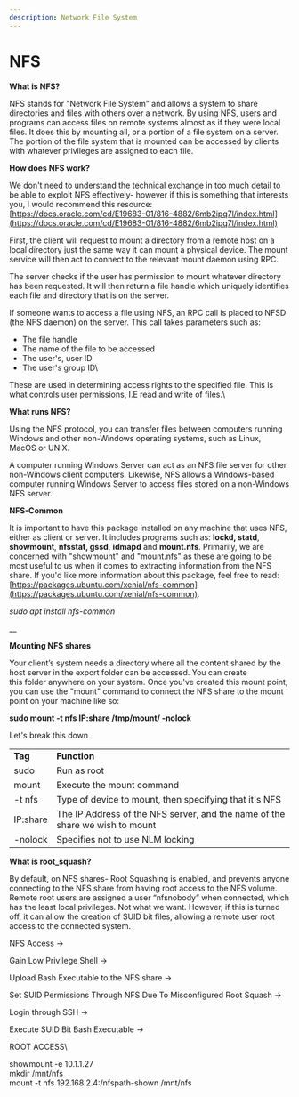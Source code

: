 ```yaml
---
description: Network File System
---
```


# NFS

**What is NFS?**

NFS stands for "Network File System" and allows a system to share directories and files with others over a network. By using NFS, users and programs can access files on remote systems almost as if they were local files. It does this by mounting all, or a portion of a file system on a server. The portion of the file system that is mounted can be accessed by clients with whatever privileges are assigned to each file.

**How does NFS work?**

We don't need to understand the technical exchange in too much detail to be able to exploit NFS effectively- however if this is something that interests you, I would recommend this resource: [https://docs.oracle.com/cd/E19683-01/816-4882/6mb2ipq7l/index.html](https://docs.oracle.com/cd/E19683-01/816-4882/6mb2ipq7l/index.html)

First, the client will request to mount a directory from a remote host on a local directory just the same way it can mount a physical device. The mount service will then act to connect to the relevant mount daemon using RPC.

The server checks if the user has permission to mount whatever directory has been requested. It will then return a file handle which uniquely identifies each file and directory that is on the server.

If someone wants to access a file using NFS, an RPC call is placed to NFSD (the NFS daemon) on the server. This call takes parameters such as:

* &#x20;The file handle
* &#x20;The name of the file to be accessed
* &#x20;The user's, user ID
* &#x20;The user's group ID\


These are used in determining access rights to the specified file. This is what controls user permissions, I.E read and write of files.\


**What runs NFS?**

Using the NFS protocol, you can transfer files between computers running Windows and other non-Windows operating systems, such as Linux, MacOS or UNIX.

A computer running Windows Server can act as an NFS file server for other non-Windows client computers. Likewise, NFS allows a Windows-based computer running Windows Server to access files stored on a non-Windows NFS server.



**NFS-Common**

It is important to have this package installed on any machine that uses NFS, either as client or server. It includes programs such as: **lockd, statd**, **showmount**, **nfsstat, gssd**, **idmapd** and **mount.nfs**. Primarily, we are concerned with "showmount" and "mount.nfs" as these are going to be most useful to us when it comes to extracting information from the NFS share. If you'd like more information about this package, feel free to read: [https://packages.ubuntu.com/xenial/nfs-common](https://packages.ubuntu.com/xenial/nfs-common).



_sudo apt install nfs-common_

__

**Mounting NFS shares**

Your client’s system needs a directory where all the content shared by the host server in the export folder can be accessed. You can create\
this folder anywhere on your system. Once you've created this mount point, you can use the "mount" command to connect the NFS share to the mount point on your machine like so:

**sudo mount -t nfs IP:share /tmp/mount/ -nolock**

Let's break this down

|          |                                                                              |
| -------- | ---------------------------------------------------------------------------- |
| **Tag**  | **Function**                                                                 |
| sudo     | Run as root                                                                  |
| mount    | Execute the mount command                                                    |
| -t nfs   | Type of device to mount, then specifying that it's NFS                       |
| IP:share | The IP Address of the NFS server, and the name of the share we wish to mount |
| -nolock  | Specifies not to use NLM locking                                             |

**What is root\_squash?**

By default, on NFS shares- Root Squashing is enabled, and prevents anyone connecting to the NFS share from having root access to the NFS volume. Remote root users are assigned a user “nfsnobody” when connected, which has the least local privileges. Not what we want. However, if this is turned off, it can allow the creation of SUID bit files, allowing a remote user root access to the connected system.



&#x20;   NFS Access ->

&#x20;       Gain Low Privilege Shell ->

&#x20;           Upload Bash Executable to the NFS share ->

&#x20;               Set SUID Permissions Through NFS Due To Misconfigured Root Squash ->

&#x20;                   Login through SSH ->

&#x20;                       Execute SUID Bit Bash Executable ->

&#x20;                           ROOT ACCESS\


showmount -e 10.1.1.27 \
mkdir /mnt/nfs \
mount -t nfs 192.168.2.4:/nfspath-shown /mnt/nfs
